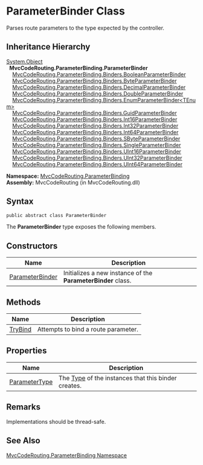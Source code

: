 ParameterBinder Class
=====================
Parses route parameters to the type expected by the controller.


Inheritance Hierarchy
---------------------
[System.Object][1]  
  **MvcCodeRouting.ParameterBinding.ParameterBinder**  
    [MvcCodeRouting.ParameterBinding.Binders.BooleanParameterBinder][2]  
    [MvcCodeRouting.ParameterBinding.Binders.ByteParameterBinder][3]  
    [MvcCodeRouting.ParameterBinding.Binders.DecimalParameterBinder][4]  
    [MvcCodeRouting.ParameterBinding.Binders.DoubleParameterBinder][5]  
    [MvcCodeRouting.ParameterBinding.Binders.EnumParameterBinder&lt;TEnum>][6]  
    [MvcCodeRouting.ParameterBinding.Binders.GuidParameterBinder][7]  
    [MvcCodeRouting.ParameterBinding.Binders.Int16ParameterBinder][8]  
    [MvcCodeRouting.ParameterBinding.Binders.Int32ParameterBinder][9]  
    [MvcCodeRouting.ParameterBinding.Binders.Int64ParameterBinder][10]  
    [MvcCodeRouting.ParameterBinding.Binders.SByteParameterBinder][11]  
    [MvcCodeRouting.ParameterBinding.Binders.SingleParameterBinder][12]  
    [MvcCodeRouting.ParameterBinding.Binders.UInt16ParameterBinder][13]  
    [MvcCodeRouting.ParameterBinding.Binders.UInt32ParameterBinder][14]  
    [MvcCodeRouting.ParameterBinding.Binders.UInt64ParameterBinder][15]  

**Namespace:** [MvcCodeRouting.ParameterBinding][16]  
**Assembly:** MvcCodeRouting (in MvcCodeRouting.dll)

Syntax
------

```csharp
public abstract class ParameterBinder
```

The **ParameterBinder** type exposes the following members.


Constructors
------------

Name                  | Description                                                  
--------------------- | ------------------------------------------------------------ 
[ParameterBinder][17] | Initializes a new instance of the **ParameterBinder** class. 


Methods
-------

Name          | Description                         
------------- | ----------------------------------- 
[TryBind][18] | Attempts to bind a route parameter. 


Properties
----------

Name                | Description                                               
------------------- | --------------------------------------------------------- 
[ParameterType][19] | The [Type][20] of the instances that this binder creates. 


Remarks
-------
 Implementations should be thread-safe. 

See Also
--------
[MvcCodeRouting.ParameterBinding Namespace][16]  

[1]: http://msdn.microsoft.com/en-us/library/e5kfa45b
[2]: ../../MvcCodeRouting.ParameterBinding.Binders/BooleanParameterBinder/README.md
[3]: ../../MvcCodeRouting.ParameterBinding.Binders/ByteParameterBinder/README.md
[4]: ../../MvcCodeRouting.ParameterBinding.Binders/DecimalParameterBinder/README.md
[5]: ../../MvcCodeRouting.ParameterBinding.Binders/DoubleParameterBinder/README.md
[6]: ../../MvcCodeRouting.ParameterBinding.Binders/EnumParameterBinder_1/README.md
[7]: ../../MvcCodeRouting.ParameterBinding.Binders/GuidParameterBinder/README.md
[8]: ../../MvcCodeRouting.ParameterBinding.Binders/Int16ParameterBinder/README.md
[9]: ../../MvcCodeRouting.ParameterBinding.Binders/Int32ParameterBinder/README.md
[10]: ../../MvcCodeRouting.ParameterBinding.Binders/Int64ParameterBinder/README.md
[11]: ../../MvcCodeRouting.ParameterBinding.Binders/SByteParameterBinder/README.md
[12]: ../../MvcCodeRouting.ParameterBinding.Binders/SingleParameterBinder/README.md
[13]: ../../MvcCodeRouting.ParameterBinding.Binders/UInt16ParameterBinder/README.md
[14]: ../../MvcCodeRouting.ParameterBinding.Binders/UInt32ParameterBinder/README.md
[15]: ../../MvcCodeRouting.ParameterBinding.Binders/UInt64ParameterBinder/README.md
[16]: ../README.md
[17]: _ctor.md
[18]: TryBind.md
[19]: ParameterType.md
[20]: http://msdn.microsoft.com/en-us/library/42892f65